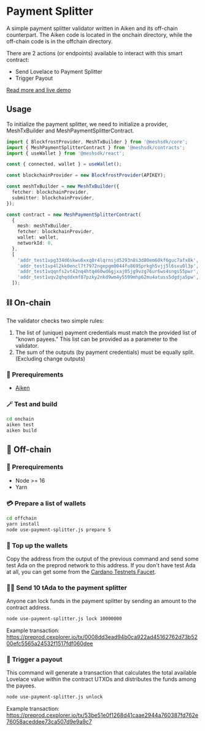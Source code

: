 # Payment Splitter

A simple payment splitter validator written in Aiken and its off-chain counterpart. The Aiken code is located in the onchain directory, while the off-chain code is in the offchain directory.

There are 2 actions (or endpoints) available to interact with this smart contract:

- Send Lovelace to Payment Splitter
- Trigger Payout

[Read more and live demo](https://meshjs.dev/smart-contracts/payment-splitter)

## Usage

To initialize the payment splitter, we need to initialize a provider, MeshTxBuilder and MeshPaymentSplitterContract.

```typescript
import { BlockfrostProvider, MeshTxBuilder } from '@meshsdk/core';
import { MeshPaymentSplitterContract } from '@meshsdk/contracts';
import { useWallet } from '@meshsdk/react';

const { connected, wallet } = useWallet();

const blockchainProvider = new BlockfrostProvider(APIKEY);

const meshTxBuilder = new MeshTxBuilder({
  fetcher: blockchainProvider,
  submitter: blockchainProvider,
});

const contract = new MeshPaymentSplitterContract(
  {
    mesh: meshTxBuilder,
    fetcher: blockchainProvider,
    wallet: wallet,
    networkId: 0,
  },
  [
    'addr_test1vpg334d6skwu6xxq0r4lqrnsjd5293n8s3d80em60kf6guc7afx8k',
    'addr_test1vp4l2kk0encl7t7972ngepgm0044fu8695prkgh5vjj5l6sxu0l3p',
    'addr_test1vqqnfs2vt42nq4htq460wd6gjxaj05jg9vzg76ur6ws4sngs55pwr',
    'addr_test1vqv2qhqddxmf87pzky2nkd9wm4y5599mhp62mu4atuss5dgdja5pw',
  ]);
```

## ⛓ On-chain

The validator checks two simple rules:

1. The list of (unique) payment credentials must match the provided list of "known payees." This list can be provided as a parameter to the validator.
2. The sum of the outputs (by payment credentials) must be equally split. (Excluding change outputs)

### 🔌 Prerequirements

- [Aiken](https://aiken-lang.org/installation-instructions#from-aikup-linux--macos-only)

### 🪄 Test and build

```bash
cd onchain
aiken test
aiken build
```

## 📄 Off-chain

### 🔌 Prerequirements

- Node >= 16
- Yarn

### 💳 Prepare a list of wallets

```bash
cd offchain
yarn install
node use-payment-splitter.js prepare 5
```

### 💎 Top up the wallets

Copy the address from the output of the previous command and send some test Ada on the preprod network to this address.
If you don't have test Ada at all, you can get some from the [Cardano Testnets Faucet](https://docs.cardano.org/cardano-testnets/tools/faucet/).

### 🤳🏼 Send 10 tAda to the payment splitter

Anyone can lock funds in the payment splitter by sending an amount to the contract address.

```bash
node use-payment-splitter.js lock 10000000
```

Example transaction: https://preprod.cexplorer.io/tx/0008dd3ead94b0ca922ad45162762d73b5200efc5565a24532f1517fdf060dee

### 🤑 Trigger a payout

This command will generate a transaction that calculates the total available Lovelace value within the contract UTXOs and distributes the funds among the payees.

```bash
node use-payment-splitter.js unlock
```

Example transaction: https://preprod.cexplorer.io/tx/53be51e0f1268d41caae2944a760387fd762e76058aceddee73ca507d9e9a9c7